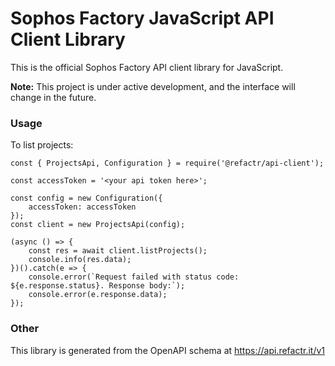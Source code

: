 # Sophos Factory JavaScript API Client Library

This is the official Sophos Factory API client library for JavaScript.

**Note:** This project is under active development, and the interface will change in the future.

### Usage

To list projects:

```
const { ProjectsApi, Configuration } = require('@refactr/api-client');

const accessToken = '<your api token here>';

const config = new Configuration({
    accessToken: accessToken
});
const client = new ProjectsApi(config);

(async () => {
    const res = await client.listProjects();
    console.info(res.data);
})().catch(e => {
    console.error(`Request failed with status code: ${e.response.status}. Response body:`);
    console.error(e.response.data);
});
```

### Other

This library is generated from the OpenAPI schema at https://api.refactr.it/v1
